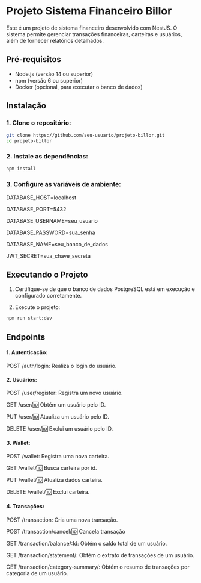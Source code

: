 # Projeto Sistema Financeiro Billor

Este é um projeto de sistema financeiro desenvolvido com NestJS. O sistema permite gerenciar transações financeiras, carteiras e usuários, além de fornecer relatórios detalhados.

## Pré-requisitos

- Node.js (versão 14 ou superior)
- npm (versão 6 ou superior)
- Docker (opcional, para executar o banco de dados)

## Instalação

### 1. Clone o repositório:

```bash
git clone https://github.com/seu-usuario/projeto-billor.git
cd projeto-billor
```

### 2. Instale as dependências:

```bash
npm install
```

### 3. Configure as variáveis de ambiente:

DATABASE_HOST=localhost

DATABASE_PORT=5432

DATABASE_USERNAME=seu_usuario

DATABASE_PASSWORD=sua_senha

DATABASE_NAME=seu_banco_de_dados

JWT_SECRET=sua_chave_secreta

## Executando o Projeto
1. Certifique-se de que o banco de dados PostgreSQL está em execução e configurado corretamente.

2. Execute o projeto:
```bash
npm run start:dev
```
## Endpoints
#### 1. Autenticação:
   
POST /auth/login: Realiza o login do usuário.

#### 2. Usuários:
   
POST /user/register: Registra um novo usuário.

GET /user/:id: Obtém um usuário pelo ID.

PUT /user/:id: Atualiza um usuário pelo ID.

DELETE /user/:id: Exclui um usuário pelo ID.

#### 3. Wallet:
   
POST /wallet: Registra uma nova carteira.

GET /wallet/:id: Busca carteira por id.

PUT /wallet/:id: Atualiza dados carteira.

DELETE /wallet/:id: Exclui carteira.

#### 4. Transações:
   
POST /transaction: Cria uma nova transação.

POST /transaction/cancel/:id: Cancela transação

GET /transaction/balance/:Id: Obtém o saldo total de um usuário.

GET /transaction/statement/: Obtém o extrato de transações de um usuário.

GET /transaction/category-summary/: Obtém o resumo de transações por categoria de um usuário.

